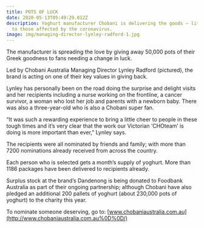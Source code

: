 ```yaml
---
title: POTS OF LUCK
date: 2020-05-13T05:49:29.612Z
description: Yoghurt manufacturer Chobani is delivering the goods – literally –
  to those affected by the coronavirus.
image: img/managing-director-lynley-radford-1.jpg
---
```

The manufacturer is spreading the love by giving away 50,000 pots of their Greek goodness to fans needing a change in luck.

Led by Chobani Australia Managing Director Lynley Radford (pictured), the brand is acting on one of their key values in giving back.

Lynley has personally been on the road doing the surprise and delight visits and her recipients including a nurse working on the frontline, a cancer survivor, a woman who lost her job and parents with a newborn baby. There was also a three-year-old who is also a Chobani super fan.

“It was such a rewarding experience to bring a little cheer to people in these tough times and it’s very clear that the work our Victorian ‘CHOteam’ is doing is more important than ever,” Lynley says.

The recipients were all nominated by friends and family; with more than 7200 nominations already received from across the country.

Each person who is selected gets a month’s supply of yoghurt. More than 1186 packages have been delivered to recipients already.

Surplus stock at the brand’s Dandenong is being donated to Foodbank Australia as part of their ongoing partnership; although Chobani have also pledged an additional 200 pallets of yoghurt (about 230,000 pots of yoghurt) to the charity this year.

To nominate someone deserving, go to: [www.chobaniaustralia.com.au](http://www.chobaniaustralia.com.au%0D%0D/)
